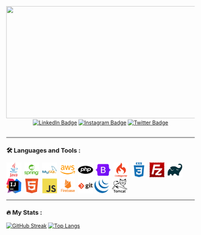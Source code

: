 


<div align="center">
  <img src="https://media.giphy.com/media/dWesBcTLavkZuG35MI/giphy.gif" width="600" height="300"/>
</div>
<div id="badges" align="center">
  <a href="https://in.linkedin.com/in/aruvishal-patel-94265019b"><img src="https://img.shields.io/badge/LinkedIn-blue?style=for-the-badge&logo=linkedin&logoColor=white" alt="LinkedIn Badge"/></a>
  <a href=""><img src="https://img.shields.io/badge/Instagram-red?style=for-the-badge&logo=Instagram&logoColor=white" alt="Instagram Badge"/></a>
  <a href="https://twitter.com/aruvishalpatel?lang=en"><img src="https://img.shields.io/badge/Twitter-blue?style=for-the-badge&logo=twitter&logoColor=white" alt="Twitter Badge"/></a>
</div>
<div align=" center">
  <a href="https://github.com/aruvishalpatel"><img  src="https://komarev.com/ghpvc/?username=your-github-username&style=flat-square&color=blue" alt=""/></a>
</div>


---
<!-- 
### 👨‍💻: About Me :
I am a Full Stack Developer <img src="https://media.giphy.com/media/WUlplcMpOCEmTGBtBW/giphy.gif" width="30"> from India.
- :telescope: I’m working as a Software Engineer and contributing to frontend and backend for building web applications.

- :seedling: Exploring Technical Content Writing.

- :zap: In my free time, I solve problems on GeeksforGeeks and read tech articles.

- :mailbox:How to reach me: [![](https://img.shields.io/badge/-google-blue?style=flat&logo=Google&logoColor=white)](https://aruvishalpatel.github.io/Aruvishal/)
---
 -->
### :hammer_and_wrench: Languages and Tools :
<div>
  <img src="https://github.com/devicons/devicon/blob/master/icons/java/java-original-wordmark.svg" title="Java" alt="Java" width="40" height="40"/>&nbsp; 
  <img src="https://github.com/devicons/devicon/blob/master/icons/spring/spring-original-wordmark.svg" title="Spring" alt="Spring" width="40" height="40"/>&nbsp;
  <img src="https://github.com/devicons/devicon/blob/master/icons/mysql/mysql-original-wordmark.svg" title="MySQL"  alt="MySQL" width="40" height="40"/>&nbsp; 
  <img src="https://github.com/devicons/devicon/blob/master/icons/amazonwebservices/amazonwebservices-plain-wordmark.svg" title="AWS" alt="AWS" width="40" height="40"/>&nbsp;  
   <img src="https://github.com/devicons/devicon/blob/master/icons/php/php-plain.svg" title="PHP" alt="PHP" width="40" height="40"/>&nbsp;  
   <img src="https://github.com/devicons/devicon/blob/master/icons/bootstrap/bootstrap-original.svg" title="BootStrap" alt="BootStrap" width="40" height="40"/>&nbsp;  
   <img src="https://github.com/devicons/devicon/blob/master/icons/codeigniter/codeigniter-plain-wordmark.svg" title="CodeIgniter" alt="CodeIgniter" width="40" height="40"/>&nbsp; 
   <img src="https://github.com/devicons/devicon/blob/master/icons/css3/css3-plain-wordmark.svg" title="CSS-3" alt="CSS" width="40" height="40"/>&nbsp;
  <img src="https://github.com/devicons/devicon/blob/master/icons/filezilla/filezilla-plain.svg" title="FileZilla" alt="FilleZilla" width="40" height="40"/>&nbsp;  
   <img src="https://github.com/devicons/devicon/blob/master/icons/gradle/gradle-plain.svg" title="Graddle" alt="Graddle" width="40" height="40"/>&nbsp;
   <img src="https://github.com/devicons/devicon/blob/master/icons/intellij/intellij-original.svg" title="IntelliJ" alt="IntelliJ" width="40" height="40"/>&nbsp;  
  <img src="https://github.com/devicons/devicon/blob/master/icons/html5/html5-original.svg" title="HTML5" alt="HTML" width="40" height="40"/>&nbsp;
  <img src="https://github.com/devicons/devicon/blob/master/icons/javascript/javascript-original.svg" title="JavaScript" alt="JavaScript" width="40" height="40"/>&nbsp;
  <img src="https://github.com/devicons/devicon/blob/master/icons/firebase/firebase-plain-wordmark.svg" title="Firebase" alt="Firebase" width="40" height="40"/>&nbsp; 
  <img src="https://github.com/devicons/devicon/blob/master/icons/git/git-original-wordmark.svg" title="Git" **alt="Git" width="40" height="40"/>
  <img src="https://github.com/devicons/devicon/blob/master/icons/jquery/jquery-original.svg" title="jquery" alt="jquery" width="40" height="40"/>&nbsp;
  <img src="https://github.com/devicons/devicon/blob/master/icons/tomcat/tomcat-line-wordmark.svg" title="Tomcate" alt="Tomcate" width="40" height="40"/>&nbsp;  
</div>

---

### :fire: My Stats :



[![GitHub Streak](http://github-readme-streak-stats.herokuapp.com?user=aruvishalpatel&theme=dark&background=000000)](https://github.com/aruvishalpatel)
[![Top Langs](https://github-readme-stats.vercel.app/api/top-langs/?username=aruvishalpatel&layout=compact&theme=vision-friendly-dark)](https://github.com/aruvishalpatel)


